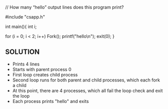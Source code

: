 // How many “hello” output lines does this program print?


#include "csapp.h"

 int main(){
 int i;

 for (i = 0; i < 2; i++)
     Fork();
 printf("hello\n");
 exit(0);
}


SOLUTION
------------------------------
- Prints 4 lines
- Starts with parent process 0
- First loop creates child process
- Second loop runs for both parent and child processes, which each fork a child
- At this point, there are 4 processes, which all fail the loop check and exit the loop
- Each process prints "hello" and exits
